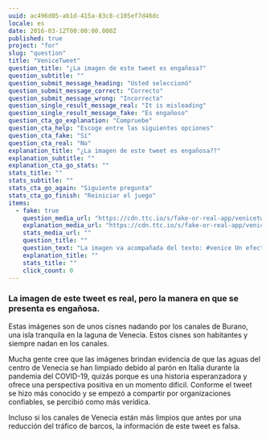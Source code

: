 ```yaml
---
uuid: ac496d05-ab1d-415a-83c8-c105ef7d46dc
locale: es
date: 2016-03-12T00:00:00.000Z
published: true
project: "for"
slug: "question"
title: "VeniceTweet"
question_title: "¿La imagen de este tweet es engañosa?"
question_subtitle: ""
question_submit_message_heading: "Usted seleccionó"
question_submit_message_correct: "Correcto"
question_submit_message_wrong: "Incorrecta"
question_single_result_message_real: "It is misleading"
question_single_result_message_fake: "Es engañoso"
question_cta_go_explanation: "Compruebe"
question_cta_help: "Escoge entre las siguientes opciones"
question_cta_fake: "Sí"
question_cta_real: "No"
explanation_title: "¿La imagen de este tweet es engañosa??"
explanation_subtitle: ""
explanation_cta_go_stats: ""
stats_title: ""
stats_subtitle: ""
stats_cta_go_again: "Siguiente pregunta"
stats_cta_go_finish: "Reiniciar el juego"
items:
  - fake: true
    question_media_url: "https://cdn.ttc.io/s/fake-or-real-app/venicetweet.jpg"
    explanation_media_url: "https://cdn.ttc.io/s/fake-or-real-app/venicetweet.jpg"
    stats_media_url: ""
    question_title: ""
    question_text: "La imagen va acompañada del texto: #venice Un efecto colateral inesperado de la pandemia: agua limpia fluye por los canales de Venecia por primera vez en la Historia. Se ven peces. Regresaron los cisnes."
    explanation_title: ""
    stats_title: ""
    click_count: 0
---
```


### La imagen de este tweet es real, pero la manera en que se presenta es engañosa.

Estas imágenes son de unos cisnes nadando por los canales de Burano, una isla tranquila en la laguna de Venecia. Estos cisnes son habitantes y siempre nadan en los canales. 

Mucha gente cree que las imágenes brindan evidencia de que las aguas del centro de Venecia se han limpiado debido al parón en Italia durante la pandemia del COVID-19, quizás porque es una historia esperanzadora y ofrece una perspectiva positiva en un momento difícil. Conforme el tweet se hizo más conocido y se empezó a compartir por organizaciones confiables, se percibió como más verídica. 

Incluso si los canales de Venecia están más limpios que antes por una reducción del tráfico de barcos, la información de este tweet es falsa.
